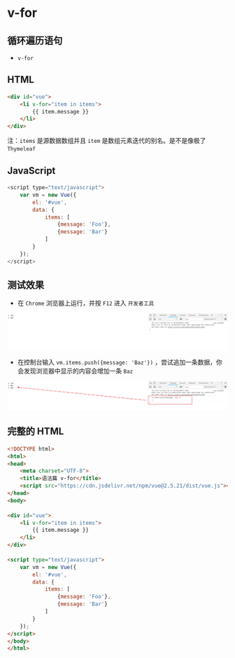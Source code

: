 # v-for

## 循环遍历语句

- `v-for`

## HTML

```html
<div id="vue">
    <li v-for="item in items">
        {{ item.message }}
    </li>
</div>
```

注：`items` 是源数据数组并且 `item` 是数组元素迭代的别名。是不是像极了 `Thymeleaf`

## JavaScript

```javascript
<script type="text/javascript">
    var vm = new Vue({
        el: '#vue',
        data: {
            items: [
                {message: 'Foo'},
                {message: 'Bar'}
            ]
        }
    });
</script>
```

## 测试效果

- 在 `Chrome` 浏览器上运行，并按 `F12` 进入 `开发者工具`

![img](./img/Lusifer_20181218213603.png)

- 在控制台输入 `vm.items.push({message: 'Baz'})` ，尝试追加一条数据，你会发现浏览器中显示的内容会增加一条 `Baz`

![img](./img/Lusifer_20181218213834.png)

## 完整的 HTML

```html
<!DOCTYPE html>
<html>
<head>
    <meta charset="UTF-8">
    <title>语法篇 v-for</title>
    <script src="https://cdn.jsdelivr.net/npm/vue@2.5.21/dist/vue.js"></script>
</head>
<body>

<div id="vue">
    <li v-for="item in items">
        {{ item.message }}
    </li>
</div>

<script type="text/javascript">
    var vm = new Vue({
        el: '#vue',
        data: {
            items: [
                {message: 'Foo'},
                {message: 'Bar'}
            ]
        }
    });
</script>
</body>
</html>
```